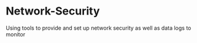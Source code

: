 # Network-Security
Using tools to provide and set up network security as well as data logs to monitor
